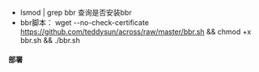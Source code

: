 ####    
-   lsmod | grep bbr  查询是否安装bbr
-   bbr脚本：   wget --no-check-certificate https://github.com/teddysun/across/raw/master/bbr.sh && chmod +x bbr.sh && ./bbr.sh

####    部署








